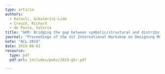 ```yaml
---
type: article
authors:
  - Kalouli, Aikaterini-Lida
  - Crouch, Richard
  - de Paiva, Valeria
title: "GKR: Bridging the gap between symbolic/structural and distributional meaning representations"
journal: "Proceedings of the 1st International Workshop on Designing Meaning Representations (DMR)"
note: "ACL-2019"
date: 2019-08-01
resource:
  type: pdf
  pdf-url: includes/pubs/2019-gkr.pdf

---
```


